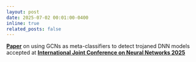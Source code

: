 ```yaml
---
layout: post
date: 2025-07-02 00:01:00-0400
inline: true
related_posts: false
---
```


**[Paper](https://arxiv.org/pdf/2502.18592)** on using GCNs as meta-classifiers to detect trojaned DNN models accepted at **[International Joint Conference on Neural Networks 2025](https://2025.ijcnn.org/)** 
